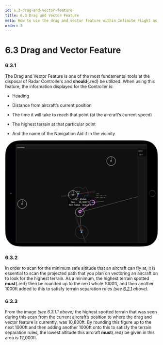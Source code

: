 ```yaml
---
id: 6.3-drag-and-vector-feature
title: 6.3 Drag and Vector Feature
meta: How to use the drag and vector feature within Infinite Flight as a Radar Controller.
order: 3 
---
```


# 6.3  Drag and Vector Feature

 

### 6.3.1    

The Drag and Vector Feature is one of the most fundamental tools at the disposal of Radar Controllers and **should**{.red} be utilized. When using this feature, the information displayed for the Controller is:



 -    Heading

 -    Distance from aircraft’s current position

 -    The time it will take to reach that point (at the aircraft’s current speed)

 -    The highest terrain at that particular point

 -    And the name of the Navigation Aid if in the vicinity

 

![Image 6.3.1.1 - Drag and Vector](_images/manual/frames/atc-drag-and-vector-manual.jpg)

 

### 6.3.2    

In order to scan for the minimum safe altitude that an aircraft can fly at, it is essential to scan the projected path that you plan on vectoring an aircraft on to look for the highest terrain. As a minimum, the highest terrain spotted **must**{.red} then be rounded up to the next whole 1000ft, and then another 1000ft added to this to satisfy terrain separation rules *(see [6.2.1](/guide/atc-manual/6.-radar/6.2-separation#6.2.1) above)*.



### 6.3.3

From the image *(see 6.3.1.1 above)* the highest spotted terrain that was seen during this scan from the current aircraft’s position to where the drag and vector feature is currently, was 10,800ft. By rounding this figure up to the next 1000ft and then adding another 1000ft onto this to satisfy the terrain separation rules, the lowest altitude this aircraft **must**{.red} be given in this area is 12,000ft.

 